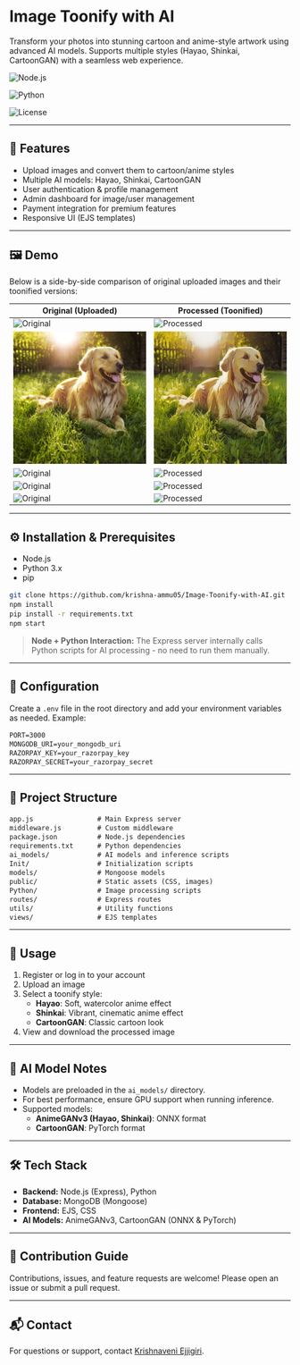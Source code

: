 # Image Toonify with AI

Transform your photos into stunning cartoon and anime-style artwork using advanced AI models. Supports multiple styles (Hayao, Shinkai, CartoonGAN) with a seamless web experience.

![Node.js](https://img.shields.io/badge/Node.js-Express-green)

![Python](https://img.shields.io/badge/Python-3.x-blue)

![License](https://img.shields.io/badge/License-MIT-yellow)

---

## 🚀 Features

- Upload images and convert them to cartoon/anime styles
- Multiple AI models: Hayao, Shinkai, CartoonGAN
- User authentication & profile management
- Admin dashboard for image/user management
- Payment integration for premium features
- Responsive UI (EJS templates)

---

## 🖼️ Demo

Below is a side-by-side comparison of original uploaded images and their toonified versions:

| Original (Uploaded)                           | Processed (Toonified)                            |
| --------------------------------------------- | ------------------------------------------------ |
| ![Original](public/uploads/1757428759556.jpg) | ![Processed](public/processed/1757428759556.jpg) |
| ![Original](public/uploads/1757334222228.jpg) | ![Processed](public/processed/1757336063996.jpg) |
| ![Original](public/uploads/1757515934885.jpg) | ![Processed](public/processed/1757515934885.jpg) |
| ![Original](public/uploads/1757371969134.jpg) | ![Processed](public/processed/1757371969134.jpg) |
| ![Original](public/uploads/1757516435039.jpg) | ![Processed](public/processed/1757516435039.jpg) |

---

## ⚙️ Installation & Prerequisites

- Node.js
- Python 3.x
- pip

```bash
git clone https://github.com/krishna-ammu05/Image-Toonify-with-AI.git
npm install
pip install -r requirements.txt
npm start
```

> **Node + Python Interaction:**
> The Express server internally calls Python scripts for AI processing - no need to run them manually.

---

## 🔧 Configuration

Create a `.env` file in the root directory and add your environment variables as needed. Example:

```env
PORT=3000
MONGODB_URI=your_mongodb_uri
RAZORPAY_KEY=your_razorpay_key
RAZORPAY_SECRET=your_razorpay_secret
```

---

## 📁 Project Structure

```
app.js                # Main Express server
middleware.js         # Custom middleware
package.json          # Node.js dependencies
requirements.txt      # Python dependencies
ai_models/            # AI models and inference scripts
Init/                 # Initialization scripts
models/               # Mongoose models
public/               # Static assets (CSS, images)
Python/               # Image processing scripts
routes/               # Express routes
utils/                # Utility functions
views/                # EJS templates
```

---

## 📖 Usage

1. Register or log in to your account
2. Upload an image
3. Select a toonify style:
   - **Hayao**: Soft, watercolor anime effect
   - **Shinkai**: Vibrant, cinematic anime effect
   - **CartoonGAN**: Classic cartoon look
4. View and download the processed image

---

## 🧠 AI Model Notes

- Models are preloaded in the `ai_models/` directory.
- For best performance, ensure GPU support when running inference.
- Supported models:
  - **AnimeGANv3 (Hayao, Shinkai)**: ONNX format
  - **CartoonGAN**: PyTorch format

---

## 🛠️ Tech Stack

- **Backend:** Node.js (Express), Python
- **Database:** MongoDB (Mongoose)
- **Frontend:** EJS, CSS
- **AI Models:** AnimeGANv3, CartoonGAN (ONNX & PyTorch)

---

## 🤝 Contribution Guide

Contributions, issues, and feature requests are welcome! Please open an issue or submit a pull request.

---

## 📬 Contact

For questions or support, contact [Krishnaveni Ejjigiri](https://github.com/krishna-ammu05).
